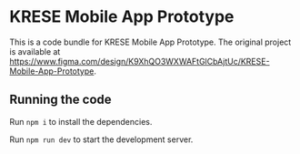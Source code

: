 
  # KRESE Mobile App Prototype

  This is a code bundle for KRESE Mobile App Prototype. The original project is available at https://www.figma.com/design/K9XhQO3WXWAFtGlCbAjtUc/KRESE-Mobile-App-Prototype.

  ## Running the code

  Run `npm i` to install the dependencies.

  Run `npm run dev` to start the development server.
  